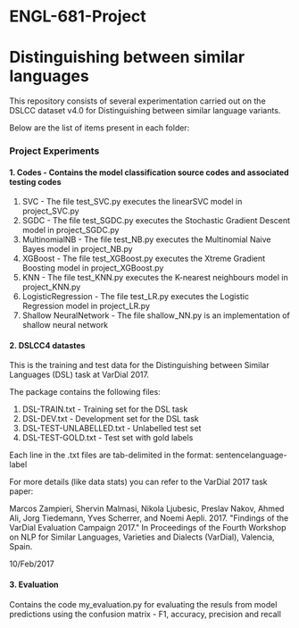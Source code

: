 # ENGL-681-Project

# Distinguishing between similar languages #

This repository consists of several experimentation carried out on the DSLCC dataset v4.0 for Distinguishing between similar language variants.

Below are the list of items present in each folder:

### Project Experiments ###
#### 1. Codes - Contains the model classification source codes and associated testing codes ####
1. SVC - The file test_SVC.py executes the linearSVC model in project_SVC.py
2. SGDC - The file test_SGDC.py executes the Stochastic Gradient Descent model in project_SGDC.py
3. MultinomialNB - The file test_NB.py executes the Multinomial Naive Bayes model in project_NB.py
4. XGBoost - The file test_XGBoost.py executes the Xtreme Gradient Boosting model in project_XGBoost.py
5. KNN - The file test_KNN.py executes the K-nearest neighbours model in project_KNN.py
6. LogisticRegression - The file test_LR.py executes the Logistic Regression model in project_LR.py
7. Shallow NeuralNetwork - The file shallow_NN.py is an implementation of shallow neural network

#### 2. DSLCC4 datastes ####

This is the training and test data for the Distinguishing between Similar Languages (DSL) task at VarDial 2017.

The package contains the following files:

1. DSL-TRAIN.txt - Training set for the DSL task
2. DSL-DEV.txt - Development set for the DSL task
3. DSL-TEST-UNLABELLED.txt - Unlabelled test set
4. DSL-TEST-GOLD.txt - Test set with gold labels

Each line in the .txt files are tab-delimited in the format:
sentence<tab>language-label

For more details (like data stats) you can refer to the VarDial 2017 task paper:

Marcos Zampieri, Shervin Malmasi, Nikola Ljubesic,
Preslav Nakov, Ahmed Ali, Jorg Tiedemann, Yves
Scherrer, and Noemi Aepli. 2017. "Findings of the
VarDial Evaluation Campaign 2017." In Proceedings
of the Fourth Workshop on NLP for Similar Languages,
Varieties and Dialects (VarDial), Valencia, Spain.


10/Feb/2017

#### 3. Evaluation  ####
Contains the code my_evaluation.py for evaluating the resuls from model predictions using the confusion matrix - F1, accuracy, precision and recall


